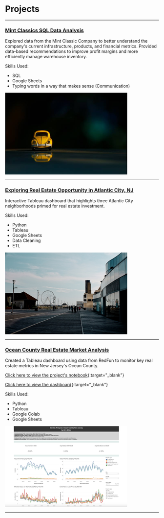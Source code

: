 # Projects
---

### <a href="https://e-gilley.github.io/Mint-Classics-Analysis/" target="_blank">Mint Classics SQL Data Analysis</a>

Explored data from the Mint Classic Company to better understand the company's current infrastructure, products, and financial metrics. Provided data-based recommendations to improve profit margins and more efficiently manage warehouse inventory.

Skills Used:
- SQL
- Google Sheets
- Typing words in a way that makes sense (Communication)

<div class="project-link">
    <a href="https://e-gilley.github.io//Mint-Classics-Analysis/" target="_blank">
        <img src="images/fahad-bin-kamal-anik-QLaa3aYpwv8-unsplash.jpg?raw=true" alt="Project Image" width="400">
    </a>
</div>

---

### <a href="https://public.tableau.com/shared/HB6TSKTN9?:display_count=n&:origin=viz_share_link" target="_blank">Exploring Real Estate Opportunity in Atlantic City, NJ</a>

Interactive Tableau dashboard that highlights three Atlantic City neighborhoods primed for real estate investment.

Skills Used:
- Python
- Tableau
- Google Sheets
- Data Cleaning
- ETL

<a href="https://public.tableau.com/shared/HB6TSKTN9?:display_count=n&:origin=viz_share_link" target="_blank">
  <img src="images/Atlantic-City.jpg?raw=true" alt="People walking on the board walk in Atlantic City, New Jersey" width="400">
</a>

---

### <a href="https://public.tableau.com/views/OceanCountyRealEstateMarketOverview/OceanCountyDashboard?:language=en-US&:display_count=n&:origin=viz_share_link" target="_blank">Ocean County Real Estate Market Analysis</a>

Created a Tableau dashboard using data from RedFun to monitor key real estate metrics in New Jersey's Ocean County.

[Click here to view the project's notebook](https://colab.research.google.com/drive/1WIjgo4YAxOl8I2xMRPjRzGbe9V9lz_tU?usp=sharing){:target="_blank"}

[Click here to view the dashboard](https://public.tableau.com/views/OceanCountyRealEstateMarketOverview/OceanCountyDashboard?:language=en-US&:display_count=n&:origin=viz_share_link){:target="_blank"}

Skills Used:
- Python
- Tableau
- Google Colab
- Google Sheets

<a href="https://public.tableau.com/views/OceanCountyRealEstateMarketOverview/OceanCountyDashboard?:language=en-US&:display_count=n&:origin=viz_share_link" target="_blank">
  <img src="images/Dashboard.png?raw=true" alt="A dashboard showing real estate information for Ocean County, New Jersey" width="400">
</a>

---
